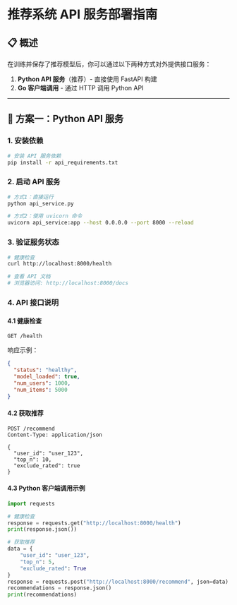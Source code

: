 # 推荐系统 API 服务部署指南

## 📋 概述

在训练并保存了推荐模型后，你可以通过以下两种方式对外提供接口服务：

1. **Python API 服务**（推荐）- 直接使用 FastAPI 构建
2. **Go 客户端调用** - 通过 HTTP 调用 Python API

---

## 🐍 方案一：Python API 服务

### 1. 安装依赖

```bash
# 安装 API 服务依赖
pip install -r api_requirements.txt
```

### 2. 启动 API 服务

```bash
# 方式1：直接运行
python api_service.py

# 方式2：使用 uvicorn 命令
uvicorn api_service:app --host 0.0.0.0 --port 8000 --reload
```

### 3. 验证服务状态

```bash
# 健康检查
curl http://localhost:8000/health

# 查看 API 文档
# 浏览器访问: http://localhost:8000/docs
```

### 4. API 接口说明

#### 4.1 健康检查
```http
GET /health
```

响应示例：
```json
{
  "status": "healthy",
  "model_loaded": true,
  "num_users": 1000,
  "num_items": 5000
}
```

#### 4.2 获取推荐
```http
POST /recommend
Content-Type: application/json

{
  "user_id": "user_123",
  "top_n": 10,
  "exclude_rated": true
}
```

#### 4.3 Python 客户端调用示例

```python
import requests

# 健康检查
response = requests.get("http://localhost:8000/health")
print(response.json())

# 获取推荐
data = {
    "user_id": "user_123",
    "top_n": 5,
    "exclude_rated": True
}
response = requests.post("http://localhost:8000/recommend", json=data)
recommendations = response.json()
print(recommendations)
```


 